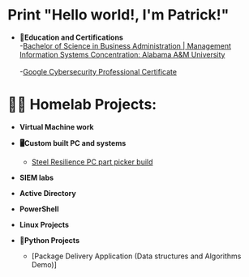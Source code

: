 <h1> Print "Hello world!, I'm Patrick!"</h1>

- <b>📄Education and Certifications</b>
    <br>-[Bachelor of Science in Business Administration | Management Information Systems Concentration: Alabama A&M University](https://www.aamu.edu/academics/undergraduate-studies/concentration-management-information-systems.html)</br>
    <br>-[Google Cybersecurity Professional Certificate](https://www.coursera.org/account/accomplishments/specialization/certificate/E7N5GHG2TF6G) </br>

<h1>👨‍💻 Homelab Projects:</h1>


- <b>Virtual Machine work </b>
- <b>🖥Custom built PC and systems </b>
  - [Steel Resilience PC part picker build](https://pcpartpicker.com/b/pWj2FT)
- <b>SIEM labs</b>

- <b>Active Directory </b>

- <b>PowerShell</b>


- <b>Linux Projects </b>


- <b>🐍Python Projects</b>
  - [Package Delivery Application (Data structures and Algorithms Demo)]




<!--
**joshmadakor1/joshmadakor1** is a ✨ _special_ ✨ repository because its `README.md` (this file) appears on your GitHub profile.

Here are some ideas to get you started:

- 🔭 I’m currently working on obtaining the COMPTIA Security+ certification and a myriad of labs to learn hehe.
- 🌱 I’m currently learning how to use Proxmox to host some VMs.
- 👯 I’m looking to collaborate on studying for the Security+ exam.
- 🤔 I’m looking for help with landing an "Entry-Level" role in Cybersecurity.
- 💬 Ask me about my most lofty ambitions. I know they're lofty, but they give me
- 📫 How to reach me: patrickwalker.career@gmail.com
- ⚡ Fun fact: I sang Bass 2 in the Tuskegee University "Golden Voices" Concert Choir.
-->

